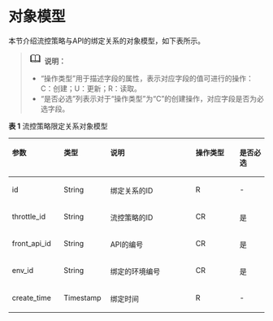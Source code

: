 # 对象模型<a name="ZH-CN_TOPIC_0000001082221197"></a>

本节介绍流控策略与API的绑定关系的对象模型，如下表所示。

>![](public_sys-resources/icon-note.gif) **说明：** 
>-   “操作类型”用于描述字段的属性，表示对应字段的值可进行的操作：
>    C：创建；U：更新；R：读取。
>-   “是否必选”列表示对于“操作类型”为“C”的创建操作，对应字段是否为必选字段。

**表 1**  流控策略限定关系对象模型

<a name="zh-cn_topic_0118922262_table64652501"></a>
<table><thead align="left"><tr id="zh-cn_topic_0118922262_row15393610"><th class="cellrowborder" valign="top" width="20.202020202020204%" id="mcps1.2.6.1.1"><p id="zh-cn_topic_0118922262_p38922887"><a name="zh-cn_topic_0118922262_p38922887"></a><a name="zh-cn_topic_0118922262_p38922887"></a>参数</p>
</th>
<th class="cellrowborder" valign="top" width="18.18181818181818%" id="mcps1.2.6.1.2"><p id="zh-cn_topic_0118922262_p65746124"><a name="zh-cn_topic_0118922262_p65746124"></a><a name="zh-cn_topic_0118922262_p65746124"></a>类型</p>
</th>
<th class="cellrowborder" valign="top" width="33.33333333333333%" id="mcps1.2.6.1.3"><p id="zh-cn_topic_0118922262_p23835842"><a name="zh-cn_topic_0118922262_p23835842"></a><a name="zh-cn_topic_0118922262_p23835842"></a>说明</p>
</th>
<th class="cellrowborder" valign="top" width="17.17171717171717%" id="mcps1.2.6.1.4"><p id="zh-cn_topic_0118922262_p51655056"><a name="zh-cn_topic_0118922262_p51655056"></a><a name="zh-cn_topic_0118922262_p51655056"></a>操作类型</p>
</th>
<th class="cellrowborder" valign="top" width="11.111111111111112%" id="mcps1.2.6.1.5"><p id="zh-cn_topic_0118922262_p23310047"><a name="zh-cn_topic_0118922262_p23310047"></a><a name="zh-cn_topic_0118922262_p23310047"></a>是否必选</p>
</th>
</tr>
</thead>
<tbody><tr id="zh-cn_topic_0118922262_row9065687"><td class="cellrowborder" valign="top" width="20.202020202020204%" headers="mcps1.2.6.1.1 "><p id="zh-cn_topic_0118922262_p63232031"><a name="zh-cn_topic_0118922262_p63232031"></a><a name="zh-cn_topic_0118922262_p63232031"></a>id</p>
</td>
<td class="cellrowborder" valign="top" width="18.18181818181818%" headers="mcps1.2.6.1.2 "><p id="zh-cn_topic_0118922262_p21520863"><a name="zh-cn_topic_0118922262_p21520863"></a><a name="zh-cn_topic_0118922262_p21520863"></a>String</p>
</td>
<td class="cellrowborder" valign="top" width="33.33333333333333%" headers="mcps1.2.6.1.3 "><p id="zh-cn_topic_0118922262_p65468352"><a name="zh-cn_topic_0118922262_p65468352"></a><a name="zh-cn_topic_0118922262_p65468352"></a>绑定关系的ID</p>
</td>
<td class="cellrowborder" valign="top" width="17.17171717171717%" headers="mcps1.2.6.1.4 "><p id="zh-cn_topic_0118922262_p1336297"><a name="zh-cn_topic_0118922262_p1336297"></a><a name="zh-cn_topic_0118922262_p1336297"></a>R</p>
</td>
<td class="cellrowborder" valign="top" width="11.111111111111112%" headers="mcps1.2.6.1.5 "><p id="zh-cn_topic_0118922262_p41131267"><a name="zh-cn_topic_0118922262_p41131267"></a><a name="zh-cn_topic_0118922262_p41131267"></a>-</p>
</td>
</tr>
<tr id="zh-cn_topic_0118922262_row34637090"><td class="cellrowborder" valign="top" width="20.202020202020204%" headers="mcps1.2.6.1.1 "><p id="zh-cn_topic_0118922262_p54140904"><a name="zh-cn_topic_0118922262_p54140904"></a><a name="zh-cn_topic_0118922262_p54140904"></a>throttle_id</p>
</td>
<td class="cellrowborder" valign="top" width="18.18181818181818%" headers="mcps1.2.6.1.2 "><p id="zh-cn_topic_0118922262_p23337074"><a name="zh-cn_topic_0118922262_p23337074"></a><a name="zh-cn_topic_0118922262_p23337074"></a>String</p>
</td>
<td class="cellrowborder" valign="top" width="33.33333333333333%" headers="mcps1.2.6.1.3 "><p id="zh-cn_topic_0118922262_p11254824"><a name="zh-cn_topic_0118922262_p11254824"></a><a name="zh-cn_topic_0118922262_p11254824"></a>流控策略的ID</p>
</td>
<td class="cellrowborder" valign="top" width="17.17171717171717%" headers="mcps1.2.6.1.4 "><p id="zh-cn_topic_0118922262_p39225588"><a name="zh-cn_topic_0118922262_p39225588"></a><a name="zh-cn_topic_0118922262_p39225588"></a>CR</p>
</td>
<td class="cellrowborder" valign="top" width="11.111111111111112%" headers="mcps1.2.6.1.5 "><p id="zh-cn_topic_0118922262_p23156027"><a name="zh-cn_topic_0118922262_p23156027"></a><a name="zh-cn_topic_0118922262_p23156027"></a>是</p>
</td>
</tr>
<tr id="zh-cn_topic_0118922262_row7077657"><td class="cellrowborder" valign="top" width="20.202020202020204%" headers="mcps1.2.6.1.1 "><p id="zh-cn_topic_0118922262_p36419367"><a name="zh-cn_topic_0118922262_p36419367"></a><a name="zh-cn_topic_0118922262_p36419367"></a>front_api_id</p>
</td>
<td class="cellrowborder" valign="top" width="18.18181818181818%" headers="mcps1.2.6.1.2 "><p id="zh-cn_topic_0118922262_p64287589"><a name="zh-cn_topic_0118922262_p64287589"></a><a name="zh-cn_topic_0118922262_p64287589"></a>String</p>
</td>
<td class="cellrowborder" valign="top" width="33.33333333333333%" headers="mcps1.2.6.1.3 "><p id="zh-cn_topic_0118922262_p39912187"><a name="zh-cn_topic_0118922262_p39912187"></a><a name="zh-cn_topic_0118922262_p39912187"></a>API的编号</p>
</td>
<td class="cellrowborder" valign="top" width="17.17171717171717%" headers="mcps1.2.6.1.4 "><p id="zh-cn_topic_0118922262_p11661714"><a name="zh-cn_topic_0118922262_p11661714"></a><a name="zh-cn_topic_0118922262_p11661714"></a>CR</p>
</td>
<td class="cellrowborder" valign="top" width="11.111111111111112%" headers="mcps1.2.6.1.5 "><p id="zh-cn_topic_0118922262_p5074769"><a name="zh-cn_topic_0118922262_p5074769"></a><a name="zh-cn_topic_0118922262_p5074769"></a>是</p>
</td>
</tr>
<tr id="zh-cn_topic_0118922262_row45672928"><td class="cellrowborder" valign="top" width="20.202020202020204%" headers="mcps1.2.6.1.1 "><p id="zh-cn_topic_0118922262_p8519663"><a name="zh-cn_topic_0118922262_p8519663"></a><a name="zh-cn_topic_0118922262_p8519663"></a>env_id</p>
</td>
<td class="cellrowborder" valign="top" width="18.18181818181818%" headers="mcps1.2.6.1.2 "><p id="zh-cn_topic_0118922262_p19004091"><a name="zh-cn_topic_0118922262_p19004091"></a><a name="zh-cn_topic_0118922262_p19004091"></a>String</p>
</td>
<td class="cellrowborder" valign="top" width="33.33333333333333%" headers="mcps1.2.6.1.3 "><p id="zh-cn_topic_0118922262_p62936363"><a name="zh-cn_topic_0118922262_p62936363"></a><a name="zh-cn_topic_0118922262_p62936363"></a>绑定的环境编号</p>
</td>
<td class="cellrowborder" valign="top" width="17.17171717171717%" headers="mcps1.2.6.1.4 "><p id="zh-cn_topic_0118922262_p64680615"><a name="zh-cn_topic_0118922262_p64680615"></a><a name="zh-cn_topic_0118922262_p64680615"></a>CR</p>
</td>
<td class="cellrowborder" valign="top" width="11.111111111111112%" headers="mcps1.2.6.1.5 "><p id="zh-cn_topic_0118922262_p4638488"><a name="zh-cn_topic_0118922262_p4638488"></a><a name="zh-cn_topic_0118922262_p4638488"></a>是</p>
</td>
</tr>
<tr id="zh-cn_topic_0118922262_row41746400"><td class="cellrowborder" valign="top" width="20.202020202020204%" headers="mcps1.2.6.1.1 "><p id="zh-cn_topic_0118922262_p26015259"><a name="zh-cn_topic_0118922262_p26015259"></a><a name="zh-cn_topic_0118922262_p26015259"></a>create_time</p>
</td>
<td class="cellrowborder" valign="top" width="18.18181818181818%" headers="mcps1.2.6.1.2 "><p id="zh-cn_topic_0118922262_p26861247"><a name="zh-cn_topic_0118922262_p26861247"></a><a name="zh-cn_topic_0118922262_p26861247"></a>Timestamp</p>
</td>
<td class="cellrowborder" valign="top" width="33.33333333333333%" headers="mcps1.2.6.1.3 "><p id="zh-cn_topic_0118922262_p28277362"><a name="zh-cn_topic_0118922262_p28277362"></a><a name="zh-cn_topic_0118922262_p28277362"></a>绑定时间</p>
</td>
<td class="cellrowborder" valign="top" width="17.17171717171717%" headers="mcps1.2.6.1.4 "><p id="zh-cn_topic_0118922262_p8765023"><a name="zh-cn_topic_0118922262_p8765023"></a><a name="zh-cn_topic_0118922262_p8765023"></a>R</p>
</td>
<td class="cellrowborder" valign="top" width="11.111111111111112%" headers="mcps1.2.6.1.5 "><p id="zh-cn_topic_0118922262_p38878252"><a name="zh-cn_topic_0118922262_p38878252"></a><a name="zh-cn_topic_0118922262_p38878252"></a>-</p>
</td>
</tr>
</tbody>
</table>


